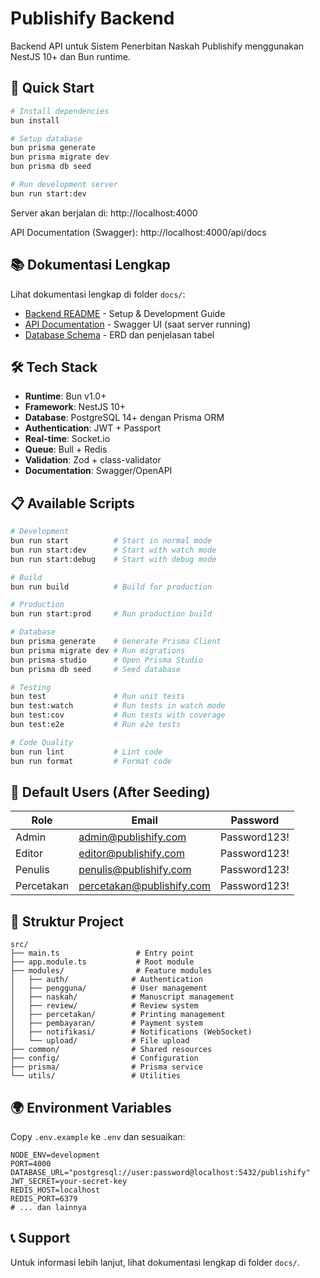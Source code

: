 # Publishify Backend

Backend API untuk Sistem Penerbitan Naskah Publishify menggunakan NestJS 10+ dan Bun runtime.

## 🚀 Quick Start

```bash
# Install dependencies
bun install

# Setup database
bun prisma generate
bun prisma migrate dev
bun prisma db seed

# Run development server
bun run start:dev
```

Server akan berjalan di: http://localhost:4000

API Documentation (Swagger): http://localhost:4000/api/docs

## 📚 Dokumentasi Lengkap

Lihat dokumentasi lengkap di folder `docs/`:
- [Backend README](../docs/backend-readme.md) - Setup & Development Guide
- [API Documentation](http://localhost:4000/api/docs) - Swagger UI (saat server running)
- [Database Schema](../docs/database-schema.md) - ERD dan penjelasan tabel

## 🛠️ Tech Stack

- **Runtime**: Bun v1.0+
- **Framework**: NestJS 10+
- **Database**: PostgreSQL 14+ dengan Prisma ORM
- **Authentication**: JWT + Passport
- **Real-time**: Socket.io
- **Queue**: Bull + Redis
- **Validation**: Zod + class-validator
- **Documentation**: Swagger/OpenAPI

## 📋 Available Scripts

```bash
# Development
bun run start          # Start in normal mode
bun run start:dev      # Start with watch mode
bun run start:debug    # Start with debug mode

# Build
bun run build          # Build for production

# Production
bun run start:prod     # Run production build

# Database
bun prisma generate    # Generate Prisma Client
bun prisma migrate dev # Run migrations
bun prisma studio      # Open Prisma Studio
bun prisma db seed     # Seed database

# Testing
bun test               # Run unit tests
bun test:watch         # Run tests in watch mode
bun test:cov           # Run tests with coverage
bun test:e2e           # Run e2e tests

# Code Quality
bun run lint           # Lint code
bun run format         # Format code
```

## 🔐 Default Users (After Seeding)

| Role | Email | Password |
|------|-------|----------|
| Admin | admin@publishify.com | Password123! |
| Editor | editor@publishify.com | Password123! |
| Penulis | penulis@publishify.com | Password123! |
| Percetakan | percetakan@publishify.com | Password123! |

## 📁 Struktur Project

```
src/
├── main.ts                 # Entry point
├── app.module.ts           # Root module
├── modules/                # Feature modules
│   ├── auth/              # Authentication
│   ├── pengguna/          # User management
│   ├── naskah/            # Manuscript management
│   ├── review/            # Review system
│   ├── percetakan/        # Printing management
│   ├── pembayaran/        # Payment system
│   ├── notifikasi/        # Notifications (WebSocket)
│   └── upload/            # File upload
├── common/                # Shared resources
├── config/                # Configuration
├── prisma/                # Prisma service
└── utils/                 # Utilities
```

## 🌍 Environment Variables

Copy `.env.example` ke `.env` dan sesuaikan:

```env
NODE_ENV=development
PORT=4000
DATABASE_URL="postgresql://user:password@localhost:5432/publishify"
JWT_SECRET=your-secret-key
REDIS_HOST=localhost
REDIS_PORT=6379
# ... dan lainnya
```

## 📞 Support

Untuk informasi lebih lanjut, lihat dokumentasi lengkap di folder `docs/`.
